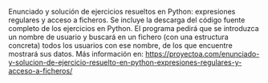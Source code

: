 Enunciado y solución de ejercicios resueltos en Python: expresiones regulares y acceso a ficheros. Se incluye la descarga del código fuente completo de los ejercicios en Python. El programa pedirá que se introduzca un nombre de usuario y buscará en un fichero (con una estructura concreta) todos los usuarios con ese nombre, de los que encuentre mostrará sus datos. Más información en: https://proyectoa.com/enunciado-y-solucion-de-ejercicio-resuelto-en-python-expresiones-regulares-y-acceso-a-ficheros/
